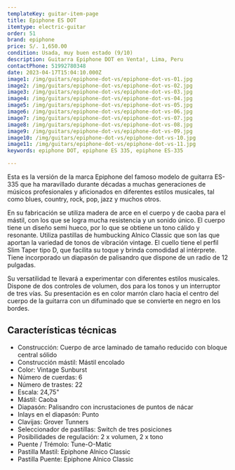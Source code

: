 ```yaml
---
templateKey: guitar-item-page
title: Epiphone ES DOT
itemtype: electric-guitar
order: 51
brand: epiphone
price: S/. 1,650.00
condition: Usada, muy buen estado (9/10)
description: Guitarra Epiphone DOT en Venta!, Lima, Peru
contactPhone: 51992780348
date: 2023-04-17T15:04:10.000Z
image1: /img/guitars/epiphone-dot-vs/epiphone-dot-vs-01.jpg
image2: /img/guitars/epiphone-dot-vs/epiphone-dot-vs-02.jpg
image3: /img/guitars/epiphone-dot-vs/epiphone-dot-vs-03.jpg
image4: /img/guitars/epiphone-dot-vs/epiphone-dot-vs-04.jpg
image5: /img/guitars/epiphone-dot-vs/epiphone-dot-vs-05.jpg
image6: /img/guitars/epiphone-dot-vs/epiphone-dot-vs-06.jpg
image7: /img/guitars/epiphone-dot-vs/epiphone-dot-vs-07.jpg
image8: /img/guitars/epiphone-dot-vs/epiphone-dot-vs-08.jpg
image9: /img/guitars/epiphone-dot-vs/epiphone-dot-vs-09.jpg
image10: /img/guitars/epiphone-dot-vs/epiphone-dot-vs-10.jpg
image11: /img/guitars/epiphone-dot-vs/epiphone-dot-vs-11.jpg
keywords: epiphone DOT, epiphone ES 335, epiphone ES-335

---
```

Esta es la versión de la marca Epiphone del famoso modelo de guitarra ES-335 que ha maravillado durante décadas a muchas generaciones de músicos profesionales y aficionados en diferentes estilos musicales, tal como blues, country, rock, pop, jazz y muchos otros.

En su fabricación se utiliza madera de arce en el cuerpo y de caoba para el mástil, con los que se logra mucha resistencia y un sonido único. El cuerpo tiene un diseño semi hueco, por lo que se obtiene un tono cálido y resonante.
Utiliza pastillas de humbucking Alnico Classic que son las que aportan la variedad de tonos de vibración vintage.
El cuello tiene el perfil Slim Taper tipo D, que facilita su toque y brinda comodidad al intérprete. Tiene incorporado un diapasón de palisandro que dispone de un radio de 12 pulgadas.

Su versatilidad te llevará a experimentar con diferentes estilos musicales. Dispone de dos controles de volumen, dos para los tonos y un interruptor de tres vías. Su presentación es en color marrón claro hacia el centro del cuerpo de la guitarra con un difuminado que se convierte en negro en los bordes.

## Características técnicas

* Construcción: Cuerpo de arce laminado de tamaño reducido con bloque central sólido
* Construcción mástil: Mástil encolado
* Color: Vintage Sunburst
* Número de cuerdas: 6
* Número de trastes: 22
* Escala: 24,75"
* Mástil: Caoba
* Diapasón: Palisandro con incrustaciones de puntos de nácar
* Inlays en el diapasón: Punto
* Clavijas: Grover Tunners
* Seleccionador de pastillas: Switch de tres posiciones
* Posibilidades de regulación: 2 x volumen, 2 x tono
* Puente / Trémolo: Tune-O-Matic
* Pastilla Mastil: Epiphone Alnico Classic
* Pastilla Puente: Epiphone Alnico Classic